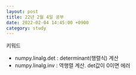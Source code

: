 ```yaml
---
layout: post
title: 22년 2월 4일 공부
date: 2022-02-04 14:45:00 +0900
category: study
---
```


키워드
- numpy.linalg.det : determinant(행렬식) 계산
- numpy.linalg.inv : 역행렬 계산. det값이 0이면 에러
